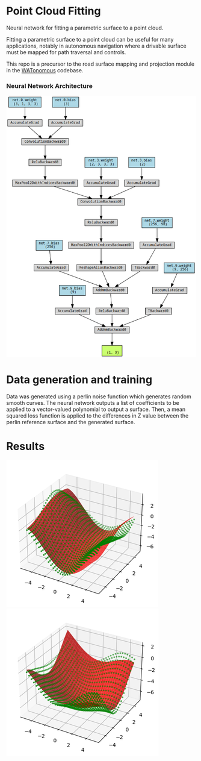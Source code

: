 # Point Cloud Fitting

Neural network for fitting a parametric surface to a point cloud.

Fitting a parametric surface to a point cloud can be useful for many applications, notably in autonomous navigation where a drivable surface must be mapped for path traversal and controls.  

This repo is a precursor to the road surface mapping and projection module in the [WATonomous](https://www.watonomous.ca/) codebase. 

### Neural Network Architecture

![image](images/rnn_torchviz.png)

# Data generation and training
Data was generated using a perlin noise function which generates random smooth curves. The neural network outputs a list of coefficients to be applied to a vector-valued polynomial to output a surface. Then, a mean squared loss function is applied to the differences in Z value between the perlin reference surface and the generated surface.

# Results
![image](images/output4.png)
![image](images/output5.png)